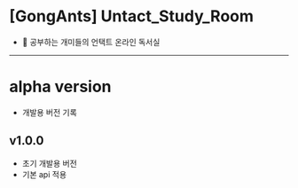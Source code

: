 # [GongAnts] Untact_Study_Room
- 🐜 공부하는 개미들의 언택트 온라인 독서실

---
# alpha version
- 개발용 버전 기록

## v1.0.0 
- 초기 개발용 버전
- 기본 api 적용
